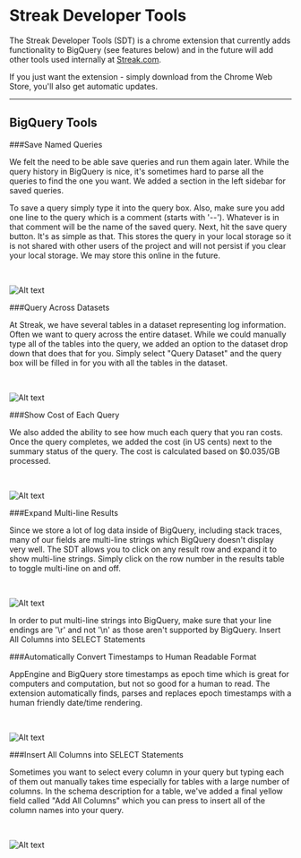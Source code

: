 Streak Developer Tools
======================

The Streak Developer Tools (SDT) is a chrome extension that currently adds functionality to BigQuery (see features below) and in the future will add other tools used internally at [Streak.com](http://www.streak.com). 

If you just want the extension - simply download from the Chrome Web Store, you'll also get automatic updates. 
<br/>
* * * 
BigQuery Tools
--------------

###Save Named Queries

We felt the need to be able save queries and run them again later. While the query history in BigQuery is nice, it's sometimes hard to parse all the queries to find the one you want. We added a section in the left sidebar for saved queries.

To save a query simply type it into the query box. Also, make sure you add one line to the query which is a comment (starts with '--'). Whatever is in that comment will be the name of the saved query. Next, hit the save query button. It's as simple as that. This stores the query in your local storage so it is not shared with other users of the project and will not persist if you clear your local storage. We may store this online in the future.

<br/>
  
![Alt text](http://1.bp.blogspot.com/-v8w0EK1SKhE/UBgMZ4IZw4I/AAAAAAAAACQ/rS8PAekTaik/s1600/saveQuery.png)


###Query Across Datasets

At Streak, we have several tables in a dataset representing log information. Often we want to query across the entire dataset. While we could manually type all of the tables into the query, we added an option to the dataset drop down that does that for you. Simply select "Query Dataset" and the query box will be filled in for you with all the tables in the dataset.

<br/>

![Alt text](http://1.bp.blogspot.com/-kLkah1yMDH8/UBgNgAG5-cI/AAAAAAAAACg/fJhLKh5ArmI/s1600/queryDataset.png)


###Show Cost of Each Query

We also added the ability to see how much each query that you ran costs. Once the query completes, we added the cost (in US cents) next to the summary status of the query. The cost is calculated based on $0.035/GB processed.

<br/>

![Alt text](http://4.bp.blogspot.com/-4RQOVSpJtuY/UBgOcgLa8bI/AAAAAAAAACo/x4TqXi_c5EI/s1600/cost.png)


###Expand Multi-line Results

Since we store a lot of log data inside of BigQuery, including stack traces, many of our fields are multi-line strings which BigQuery doesn't display very well. The SDT allows you to click on any result row and expand it to show multi-line strings. Simply click on the row number in the results table to toggle multi-line on and off.

<br/>

![Alt text](http://1.bp.blogspot.com/-sKikZsfQFl8/UBgO6ayfQoI/AAAAAAAAACw/szPsrKJ9uJE/s1600/expando.png)


In order to put multi-line strings into BigQuery, make sure that your line endings are '\r' and not '\n' as those aren't supported by BigQuery.
Insert All Columns into SELECT Statements

###Automatically Convert Timestamps to Human Readable Format

AppEngine and BigQuery store timestamps as epoch time which is great for computers and computation, but not so good for a human to read. The extension automatically finds, parses and replaces epoch timestamps with a human friendly date/time rendering.

<br/>

![Alt text](http://4.bp.blogspot.com/-odeVU_y3Nhk/UBgb6wK-bmI/AAAAAAAAAF4/RaFBfzjfa8c/s1600/Screen+Shot+2012-07-31+at+10.19.14+AM.png)

###Insert All Columns into SELECT Statements


Sometimes you want to select every column in your query but typing each of them out manually takes time especially for tables with a large number of columns. In the schema description for a table, we've added a final yellow field called "Add All Columns" which you can press to insert all of the column names into your query.

<br/>

![Alt text](http://2.bp.blogspot.com/-E1l9IVkZHSs/UBgPvLG_tQI/AAAAAAAAADA/7AvsxkeZUz8/s1600/all.png)